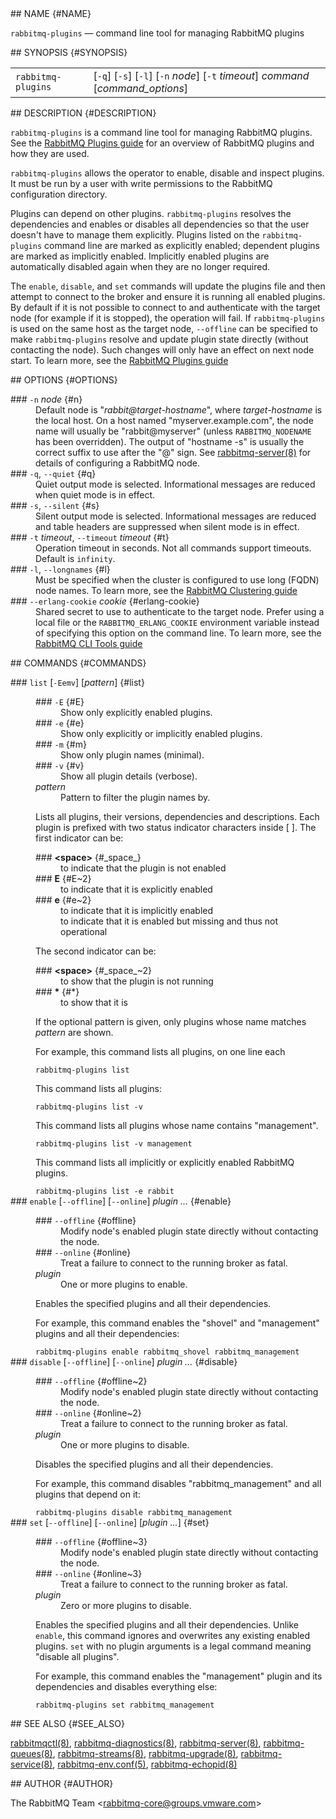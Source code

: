 <div class="manual-text">
  <section class="Sh">
## NAME {#NAME}
    <p class="Pp"><code class="Nm">rabbitmq-plugins</code> — <span class="Nd">command line tool for managing RabbitMQ plugins</span></p>
  </section>
  <section class="Sh">
## SYNOPSIS {#SYNOPSIS}
    <table class="Nm">
      <tr>
        <td><code class="Nm">rabbitmq-plugins</code></td>
        <td>[<code class="Fl">-q</code>] [<code class="Fl">-s</code>] [<code class="Fl">-l</code>] [<code class="Fl">-n</code> <var class="Ar">node</var>] [<code class="Fl">-t</code> <var class="Ar">timeout</var>] <var class="Ar">command</var> [<var class="Ar">command_options</var>]</td>
      </tr>
    </table>
  </section>
  <section class="Sh">
## DESCRIPTION {#DESCRIPTION}
    <p class="Pp"><code class="Nm">rabbitmq-plugins</code> is a command line tool for managing RabbitMQ plugins. See the <a class="Lk" href="https://www.rabbitmq.com/plugins.html">RabbitMQ Plugins guide</a> for an overview of RabbitMQ plugins and how they are used.</p>
    <p class="Pp"><code class="Nm">rabbitmq-plugins</code> allows the operator to enable, disable and inspect plugins. It must be run by a user with write permissions to the RabbitMQ configuration directory.</p>
    <p class="Pp">Plugins can depend on other plugins. <code class="Nm">rabbitmq-plugins</code> resolves the dependencies and enables or disables all dependencies so that the user doesn't have to manage them explicitly. Plugins listed on the <code class="Nm">rabbitmq-plugins</code> command line are marked as explicitly enabled; dependent plugins are marked as implicitly enabled. Implicitly enabled plugins are automatically disabled again when they are no longer required.</p>
    <p class="Pp">The <code class="Cm">enable</code>, <code class="Cm">disable</code>, and <code class="Cm">set</code> commands will update the plugins file and then attempt to connect to the broker and ensure it is running all enabled plugins. By default if it is not possible to connect to and authenticate with the target node (for example if it is stopped), the operation will fail. If <code class="Nm">rabbitmq-plugins</code> is used on the same host as the target node, <code class="Fl">--offline</code> can be specified to make <code class="Nm">rabbitmq-plugins</code> resolve and update plugin state directly (without contacting the node). Such changes will only have an effect on next node start. To learn more, see the <a class="Lk" href="https://www.rabbitmq.com/plugins.html">RabbitMQ Plugins guide</a></p>
  </section>
  <section class="Sh">
## OPTIONS {#OPTIONS}
    <dl class="Bl-tag">
      <dt >
### <code class="Fl">-n</code> <var class="Ar">node</var> {#n}
      </dt>
      <dd>
        Default node is "<var class="Ar">rabbit@target-hostname</var>", where <var class="Ar">target-hostname</var> is the local host. On a host named "myserver.example.com", the node name will usually be "rabbit@myserver" (unless <code class="Ev">RABBITMQ_NODENAME</code> has been overridden). The output of "hostname -s" is usually the correct suffix to use after the "@" sign. See <a class="Xr" href="rabbitmq-server.8.html">rabbitmq-server(8)</a> for details of configuring a RabbitMQ node.
      </dd>
      <dt >
### <code class="Fl">-q</code>, <code class="Fl">--quiet</code> {#q}
      </dt>
      <dd>Quiet output mode is selected. Informational messages are reduced when quiet mode is in effect.</dd>
      <dt >
### <code class="Fl">-s</code>, <code class="Fl">--silent</code> {#s}
      </dt>
      <dd>Silent output mode is selected. Informational messages are reduced and table headers are suppressed when silent mode is in effect.</dd>
      <dt >
### <code class="Fl">-t</code> <var class="Ar">timeout</var>, <code class="Fl">--timeout</code> <var class="Ar">timeout</var> {#t}
      </dt>
      <dd>Operation timeout in seconds. Not all commands support timeouts. Default is <code class="Cm">infinity</code>.</dd>
      <dt >
### <code class="Fl">-l</code>, <code class="Fl">--longnames</code> {#l}
      </dt>
      <dd>
        Must be specified when the cluster is configured to use long (FQDN) node names. To learn more, see the <a class="Lk" href="https://www.rabbitmq.com/clustering.html">RabbitMQ Clustering guide</a>
      </dd>
      <dt >
### <code class="Fl">--erlang-cookie</code> <var class="Ar">cookie</var> {#erlang-cookie}
      </dt>
      <dd>
        Shared secret to use to authenticate to the target node. Prefer using a local file or the <code class="Ev">RABBITMQ_ERLANG_COOKIE</code> environment variable instead of specifying this option on the command line. To learn more, see the <a class="Lk" href="https://www.rabbitmq.com/cli.html">RabbitMQ CLI Tools guide</a>
      </dd>
    </dl>
  </section>
  <section class="Sh">
## COMMANDS {#COMMANDS}
    <dl class="Bl-tag">
      <dt >
### <code class="Cm">list</code> [<code class="Fl">-Eemv</code>] [<var class="Ar">pattern</var>] {#list}
      </dt>
      <dd>
        <dl class="Bl-tag">
          <dt >
### <code class="Fl">-E</code> {#E}
          </dt>
          <dd>Show only explicitly enabled plugins.</dd>
          <dt >
### <code class="Fl">-e</code> {#e}
          </dt>
          <dd>Show only explicitly or implicitly enabled plugins.</dd>
          <dt >
### <code class="Fl">-m</code> {#m}
          </dt>
          <dd>Show only plugin names (minimal).</dd>
          <dt >
### <code class="Fl">-v</code> {#v}
          </dt>
          <dd>Show all plugin details (verbose).</dd>
          <dt><var class="Ar">pattern</var></dt>
          <dd>Pattern to filter the plugin names by.</dd>
        </dl>
        <p class="Pp">Lists all plugins, their versions, dependencies and descriptions. Each plugin is prefixed with two status indicator characters inside [ ]. The first indicator can be:</p>
        <dl class="Bl-tag Bl-compact">
          <dt >
### <b class="Sy">&lt;space&gt;</b> {#_space_}
          </dt>
          <dd>to indicate that the plugin is not enabled</dd>
          <dt >
### <b class="Sy">E</b> {#E~2}
          </dt>
          <dd>to indicate that it is explicitly enabled</dd>
          <dt >
### <b class="Sy">e</b> {#e~2}
          </dt>
          <dd>to indicate that it is implicitly enabled</dd>
          <dd>to indicate that it is enabled but missing and thus not operational</dd>
        </dl>
        <p class="Pp">The second indicator can be:</p>
        <dl class="Bl-tag Bl-compact">
          <dt >
### <b class="Sy">&lt;space&gt;</b> {#_space_~2}
          </dt>
          <dd>to show that the plugin is not running</dd>
          <dt >
### <b class="Sy">&ast;</b> {#*}
          </dt>
          <dd>to show that it is</dd>
        </dl>
        <p class="Pp">If the optional pattern is given, only plugins whose name matches <var class="Ar">pattern</var> are shown.</p>
        <p class="Pp">For example, this command lists all plugins, on one line each</p>
        <p class="Pp"></p>
        <div class="Bd Bd-indent lang-bash">
          <code class="Li">rabbitmq-plugins list</code>
        </div>
        <p class="Pp">This command lists all plugins:</p>
        <p class="Pp"></p>
        <div class="Bd Bd-indent lang-bash">
          <code class="Li">rabbitmq-plugins list -v</code>
        </div>
        <p class="Pp">This command lists all plugins whose name contains "management".</p>
        <p class="Pp"></p>
        <div class="Bd Bd-indent lang-bash">
          <code class="Li">rabbitmq-plugins list -v management</code>
        </div>
        <p class="Pp">This command lists all implicitly or explicitly enabled RabbitMQ plugins.</p>
        <p class="Pp"></p>
        <div class="Bd Bd-indent lang-bash">
          <code class="Li">rabbitmq-plugins list -e rabbit</code>
        </div>
      </dd>
      <dt >
### <code class="Cm">enable</code> [<code class="Fl">--offline</code>] [<code class="Fl">--online</code>] <var class="Ar">plugin ...</var> {#enable}
      </dt>
      <dd>
        <dl class="Bl-tag">
          <dt >
### <code class="Fl">--offline</code> {#offline}
          </dt>
          <dd>Modify node's enabled plugin state directly without contacting the node.</dd>
          <dt >
### <code class="Fl">--online</code> {#online}
          </dt>
          <dd>Treat a failure to connect to the running broker as fatal.</dd>
          <dt><var class="Ar">plugin</var></dt>
          <dd>One or more plugins to enable.</dd>
        </dl>
        <p class="Pp">Enables the specified plugins and all their dependencies.</p>
        <p class="Pp">For example, this command enables the "shovel" and "management" plugins and all their dependencies:</p>
        <p class="Pp"></p>
        <div class="Bd Bd-indent lang-bash">
          <code class="Li">rabbitmq-plugins enable rabbitmq_shovel rabbitmq_management</code>
        </div>
      </dd>
      <dt >
### <code class="Cm">disable</code> [<code class="Fl">--offline</code>] [<code class="Fl">--online</code>] <var class="Ar">plugin ...</var> {#disable}
      </dt>
      <dd>
        <dl class="Bl-tag">
          <dt >
### <code class="Fl">--offline</code> {#offline~2}
          </dt>
          <dd>Modify node's enabled plugin state directly without contacting the node.</dd>
          <dt >
### <code class="Fl">--online</code> {#online~2}
          </dt>
          <dd>Treat a failure to connect to the running broker as fatal.</dd>
          <dt><var class="Ar">plugin</var></dt>
          <dd>One or more plugins to disable.</dd>
        </dl>
        <p class="Pp">Disables the specified plugins and all their dependencies.</p>
        <p class="Pp">For example, this command disables "rabbitmq_management" and all plugins that depend on it:</p>
        <p class="Pp"></p>
        <div class="Bd Bd-indent lang-bash">
          <code class="Li">rabbitmq-plugins disable rabbitmq_management</code>
        </div>
      </dd>
      <dt >
### <code class="Cm">set</code> [<code class="Fl">--offline</code>] [<code class="Fl">--online</code>] [<var class="Ar">plugin ...</var>] {#set}
      </dt>
      <dd>
        <dl class="Bl-tag">
          <dt >
### <code class="Fl">--offline</code> {#offline~3}
          </dt>
          <dd>Modify node's enabled plugin state directly without contacting the node.</dd>
          <dt >
### <code class="Fl">--online</code> {#online~3}
          </dt>
          <dd>Treat a failure to connect to the running broker as fatal.</dd>
          <dt><var class="Ar">plugin</var></dt>
          <dd>Zero or more plugins to disable.</dd>
        </dl>
        <p class="Pp">Enables the specified plugins and all their dependencies. Unlike <code class="Cm">enable</code>, this command ignores and overwrites any existing enabled plugins. <code class="Cm">set</code> with no plugin arguments is a legal command meaning "disable all plugins".</p>
        <p class="Pp">For example, this command enables the "management" plugin and its dependencies and disables everything else:</p>
        <p class="Pp"></p>
        <div class="Bd Bd-indent lang-bash">
          <code class="Li">rabbitmq-plugins set rabbitmq_management</code>
        </div>
      </dd>
    </dl>
  </section>
  <section class="Sh">
## SEE ALSO {#SEE_ALSO}
    <p class="Pp"><a class="Xr" href="rabbitmqctl.8.html">rabbitmqctl(8)</a>, <a class="Xr" href="rabbitmq-diagnostics.8.html">rabbitmq-diagnostics(8)</a>, <a class="Xr" href="rabbitmq-server.8.html">rabbitmq-server(8)</a>, <a class="Xr" href="rabbitmq-queues.8.html">rabbitmq-queues(8)</a>, <a class="Xr" href="rabbitmq-streams.8.html">rabbitmq-streams(8)</a>, <a class="Xr" href="rabbitmq-upgrade.8.html">rabbitmq-upgrade(8)</a>, <a class="Xr" href="rabbitmq-service.8.html">rabbitmq-service(8)</a>, <a class="Xr" href="rabbitmq-env.conf.5.html">rabbitmq-env.conf(5)</a>, <a class="Xr" href="rabbitmq-echopid.8.html">rabbitmq-echopid(8)</a></p>
  </section>
  <section class="Sh">
## AUTHOR {#AUTHOR}
    <p class="Pp"><span class="An">The RabbitMQ Team</span> &lt;<a class="Mt" href="mailto:rabbitmq-core@groups.vmware.com">rabbitmq-core@groups.vmware.com</a>&gt;</p>
  </section>
</div>
